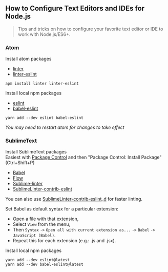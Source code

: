 ## How to Configure Text Editors and IDEs for Node.js

> Tips and tricks on how to configure your favorite text editor or IDE to work
> with Node.js/ES6+.

### Atom

Install atom packages

- [linter](https://atom.io/packages/linter)
- [linter-eslint](https://atom.io/packages/linter-eslint)

```shell
apm install linter linter-eslint
```

Install local npm packages

- [eslint](https://www.npmjs.com/package/eslint)
- [babel-eslint](https://www.npmjs.com/package/babel-eslint)

```shell
yarn add --dev eslint babel-eslint
```

_You may need to restart atom for changes to take effect_

### SublimeText

Install SublimeText packages\
Easiest with [Package Control](https://packagecontrol.io/) and then "Package Control:
Install Package" (Ctrl+Shift+P)

- [Babel](https://packagecontrol.io/packages/Babel)
- [Flow](https://packagecontrol.io/packages/FlowType)
- [Sublime-linter](http://www.sublimelinter.com/en/latest/)
- [SublimeLinter-contrib-eslint](https://packagecontrol.io/packages/SublimeLinter-contrib-eslint)

You can also use
[SublimeLinter-contrib-eslint_d](https://packagecontrol.io/packages/SublimeLinter-contrib-eslint_d)
for faster linting.

Set Babel as default syntax for a particular extension:

- Open a file with that extension,
- Select `View` from the menu,
- Then `Syntax` `->` `Open all with current extension as...` `->` `Babel` `->`
  `JavaScript (Babel)`.
- Repeat this for each extension (e.g.: .js and .jsx).

Install local npm packages

```
yarn add --dev eslint@latest
yarn add --dev babel-eslint@latest
```

